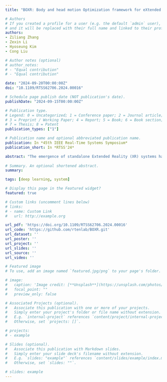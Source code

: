 ```yaml
---
title: "BOXR: Body and head motion Optimization framework for eXtended Reality"

# Authors
# If you created a profile for a user (e.g. the default `admin` user), write the username (folder name) here
# and it will be replaced with their full name and linked to their profile.
authors:
- Ziliang Zhang
- Zexin Li
- Hyoseung Kim
- Cong Liu

# Author notes (optional)
# author_notes:
# - "Equal contribution"
# - "Equal contribution"

date: "2024-09-20T00:00:00Z"
doi: "10.1109/RTSS62706.2024.00016"

# Schedule page publish date (NOT publication's date).
publishDate: "2024-09-15T00:00:00Z"

# Publication type.
# Legend: 0 = Uncategorized; 1 = Conference paper; 2 = Journal article;
# 3 = Preprint / Working Paper; 4 = Report; 5 = Book; 6 = Book section;
# 7 = Thesis; 8 = Patent
publication_types: ["1"]

# Publication name and optional abbreviated publication name.
publication: In *45th IEEE Real-Time Systems Symposium*
publication_short: In *RTSS'24*

abstract: "The emergence of standalone Extended Reality (XR) systems has enhanced user mobility, accommodating both subtle, frequent head motions and substantial, less frequent body motions. However, the pervasively used Motion-to-Display (M2D) latency metric, which measures the delay between the most recent motion and its corresponding display update, only accounts for head motions. This oversight can leave users prone to motion sickness if significant body motion is involved. Although existing methods optimize M2D latency through asynchronous task scheduling and reprojection methods, they introduce challenges like resource contention between tasks and outdated pose data. These challenges are further complicated by user motion dynamics and scene changes during runtime. To address these issues, we for the first time introduce the Camera-to-Display (C2D) latency metric, which captures the delay caused by body motions, and present BOXR, a framework designed to co-optimize both body and head motion delays within an XR system. BOXR enhances the coordination between M2D and C2D latencies by efficiently scheduling tasks to avoid contentions while maintaining an up-to-date pose in the output frame. Moreover, BOXR incorporates a motion-driven visual inertial odometer to adjust to user motion dynamics and employs scene-dependent foveated rendering to manage changes in the scene effectively. Our evaluations show that BOXR significantly outperforms state-of-the-art solutions in 11 EuRoC MAV datasets across 4 XR applications across 3 hardware platforms. In controlled motion and scene settings, BOXR reduces M2D and C2D latencies by up to 63% and 27%, respectively and increases frame rate by up to 43%. In practical deployments, BOXR achieves substantial reductions in real-world scenarios—up to 42% in M2D latency and 31% in C2D latency—while maintaining remarkably low miss rates of only 1.6% for M2D requirements and 1.0% for C2D requirements."
  
# Summary. An optional shortened abstract.
summary:

tags: [deep learning, system]

# Display this page in the Featured widget?
featured: true

# Custom links (uncomment lines below)
# links:
# - name: Custom Link
#   url: http://example.org

url_pdf: 'https://doi.org/10.1109/RTSS62706.2024.00016'
url_code: 'https://github.com/rtenlab/BOXR.git'
url_dataset: ''
url_poster: ''
url_project: ''
url_slides: ''
url_source: ''
url_video: ''

# Featured image
# To use, add an image named `featured.jpg/png` to your page's folder.

# image:
#   caption: 'Image credit: [**Unsplash**](https://unsplash.com/photos/pLCdAaMFLTE)'
#   focal_point: ""
#   preview_only: false

# Associated Projects (optional).
#   Associate this publication with one or more of your projects.
#   Simply enter your project's folder or file name without extension.
#   E.g. `internal-project` references `content/project/internal-project/index.md`.
#   Otherwise, set `projects: []`.

# projects:
# - example

# Slides (optional).
#   Associate this publication with Markdown slides.
#   Simply enter your slide deck's filename without extension.
#   E.g. `slides: "example"` references `content/slides/example/index.md`.
#   Otherwise, set `slides: ""`.

# slides: example
---
```

<!--
{{% callout note %}}
Click the *Cite* button above to demo the feature to enable visitors to import publication metadata into their reference management software.
{{% /callout %}}

{{% callout note %}}
Create your slides in Markdown - click the *Slides* button to check out the example.
{{% /callout %}}

Supplementary notes can be added here, including [code, math, and images](https://wowchemy.com/docs/writing-markdown-latex/). -->
